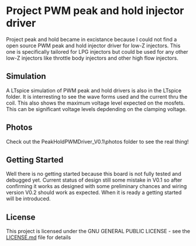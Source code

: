 # Project PWM peak and hold injector driver
Project peak and hold became in excistance because I could not find a open source PWM peak and hold injector driver for low-Z injectors. This one is specifically tailored for LPG injectors but could be used for any other low-Z injectors like throttle body injectors and other high flow injectors. 

## Simulation	
A LTspice simulation of PWM peak and hold drivers is also in the LTspice folder. It is interresting to see the wave forms used and the current thru the coil. This also shows the maximum voltage level expected on the mosfets. This can be significant voltage levels depdending on the clamping voltage.  

## Photos
Check out the PeakHoldPWMDriver_V0.1\photos folder to see the real thing! 

## Getting Started
Well there is no getting started because this board is not fully tested and debugged yet. Current status of design still some mistake in V0.1 so after confirming it works as designed with some preliminary chances and wiring version V0.2 should work as expected. When it is ready a getting started will be introduced. 

## License
This project is licensed under the GNU GENERAL PUBLIC LICENSE - see the [LICENSE.md](LICENSE.md) file for details